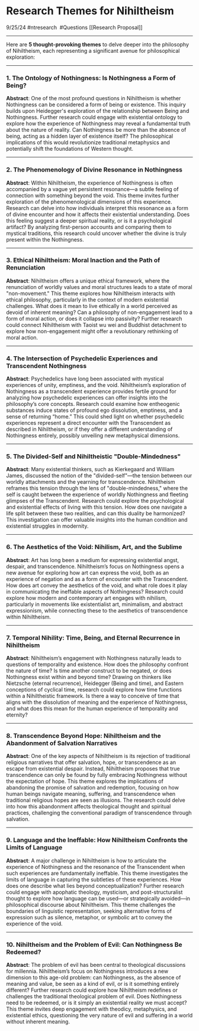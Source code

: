 # Research Themes for Nihiltheism
9/25/24
#ntresearch  #Questions
[[Research Proposal]]

---


Here are **5 thought-provoking themes** to delve deeper into the philosophy of Nihiltheism, each representing a significant avenue for philosophical exploration:

* * *

### 1\. **The Ontology of Nothingness: Is Nothingness a Form of Being?**

**Abstract**: One of the most profound questions in Nihiltheism is whether Nothingness can be considered a form of being or existence. This inquiry builds upon Heidegger's exploration of the relationship between Being and Nothingness. Further research could engage with existential ontology to explore how the experience of Nothingness may reveal a fundamental truth about the nature of reality. Can Nothingness be more than the absence of being, acting as a hidden layer of existence itself? The philosophical implications of this would revolutionize traditional metaphysics and potentially shift the foundations of Western thought.

* * *

### 2\. **The Phenomenology of Divine Resonance in Nothingness**

**Abstract**: Within Nihiltheism, the experience of Nothingness is often accompanied by a vague yet persistent resonance—a subtle feeling of connection with something beyond the void. This theme invites further exploration of the phenomenological dimensions of this experience. Research can delve into how individuals interpret this resonance as a form of divine encounter and how it affects their existential understanding. Does this feeling suggest a deeper spiritual reality, or is it a psychological artifact? By analyzing first-person accounts and comparing them to mystical traditions, this research could uncover whether the divine is truly present within the Nothingness.

* * *

### 3\. **Ethical Nihiltheism: Moral Inaction and the Path of Renunciation**

**Abstract**: Nihiltheism offers a unique ethical framework, where the renunciation of worldly values and moral structures leads to a state of moral "non-movement." This theme explores how Nihiltheism interacts with ethical philosophy, particularly in the context of modern existential challenges. What does it mean to live ethically in a world perceived as devoid of inherent meaning? Can a philosophy of non-engagement lead to a form of moral action, or does it collapse into passivity? Further research could connect Nihiltheism with Taoist wu wei and Buddhist detachment to explore how non-engagement might offer a revolutionary rethinking of moral action.

* * *

### 4\. **The Intersection of Psychedelic Experiences and Transcendent Nothingness**

**Abstract**: Psychedelics have long been associated with mystical experiences of unity, emptiness, and the void. Nihiltheism’s exploration of Nothingness as a transcendent experience provides fertile ground for analyzing how psychedelic experiences can offer insights into the philosophy’s core concepts. Research could examine how entheogenic substances induce states of profound ego dissolution, emptiness, and a sense of returning “home.” This could shed light on whether psychedelic experiences represent a direct encounter with the Transcendent as described in Nihiltheism, or if they offer a different understanding of Nothingness entirely, possibly unveiling new metaphysical dimensions.

* * *

### 5\. **The Divided-Self and Nihiltheistic "Double-Mindedness"**

**Abstract**: Many existential thinkers, such as Kierkegaard and William James, discussed the notion of the "divided-self"—the tension between our worldly attachments and the yearning for transcendence. Nihiltheism reframes this tension through the lens of "double-mindedness," where the self is caught between the experience of worldly Nothingness and fleeting glimpses of the Transcendent. Research could explore the psychological and existential effects of living with this tension. How does one navigate a life split between these two realities, and can this duality be harmonized? This investigation can offer valuable insights into the human condition and existential struggles in modernity.

* * *

### 6\. **The Aesthetics of the Void: Nihilism, Art, and the Sublime**

**Abstract**: Art has long been a medium for expressing existential angst, despair, and transcendence. Nihiltheism’s focus on Nothingness opens a new avenue for exploring how art can express the void, both as an experience of negation and as a form of encounter with the Transcendent. How does art convey the aesthetics of the void, and what role does it play in communicating the ineffable aspects of Nothingness? Research could explore how modern and contemporary art engages with nihilism, particularly in movements like existentialist art, minimalism, and abstract expressionism, while connecting these to the aesthetics of transcendence within Nihiltheism.

* * *

### 7\. **Temporal Nihility: Time, Being, and Eternal Recurrence in Nihiltheism**

**Abstract**: Nihiltheism’s engagement with Nothingness naturally leads to questions of temporality and existence. How does the philosophy confront the nature of time? Is time another construct to be negated, or does Nothingness exist within and beyond time? Drawing on thinkers like Nietzsche (eternal recurrence), Heidegger (Being and time), and Eastern conceptions of cyclical time, research could explore how time functions within a Nihiltheistic framework. Is there a way to conceive of time that aligns with the dissolution of meaning and the experience of Nothingness, and what does this mean for the human experience of temporality and eternity?

* * *

### 8\. **Transcendence Beyond Hope: Nihiltheism and the Abandonment of Salvation Narratives**

**Abstract**: One of the key aspects of Nihiltheism is its rejection of traditional religious narratives that offer salvation, hope, or transcendence as an escape from existential despair. Instead, Nihiltheism proposes that true transcendence can only be found by fully embracing Nothingness without the expectation of hope. This theme explores the implications of abandoning the promise of salvation and redemption, focusing on how human beings navigate meaning, suffering, and transcendence when traditional religious hopes are seen as illusions. The research could delve into how this abandonment affects theological thought and spiritual practices, challenging the conventional paradigm of transcendence through salvation.

* * *

### 9\. **Language and the Ineffable: How Nihiltheism Confronts the Limits of Language**

**Abstract**: A major challenge in Nihiltheism is how to articulate the experience of Nothingness and the resonance of the Transcendent when such experiences are fundamentally ineffable. This theme investigates the limits of language in capturing the subtleties of these experiences. How does one describe what lies beyond conceptualization? Further research could engage with apophatic theology, mysticism, and post-structuralist thought to explore how language can be used—or strategically avoided—in philosophical discourse about Nihiltheism. This theme challenges the boundaries of linguistic representation, seeking alternative forms of expression such as silence, metaphor, or symbolic art to convey the experience of the void.

* * *

### 10\. **Nihiltheism and the Problem of Evil: Can Nothingness Be Redeemed?**

**Abstract**: The problem of evil has been central to theological discussions for millennia. Nihiltheism’s focus on Nothingness introduces a new dimension to this age-old problem: can Nothingness, as the absence of meaning and value, be seen as a kind of evil, or is it something entirely different? Further research could explore how Nihiltheism redefines or challenges the traditional theological problem of evil. Does Nothingness need to be redeemed, or is it simply an existential reality we must accept? This theme invites deep engagement with theodicy, metaphysics, and existential ethics, questioning the very nature of evil and suffering in a world without inherent meaning.
